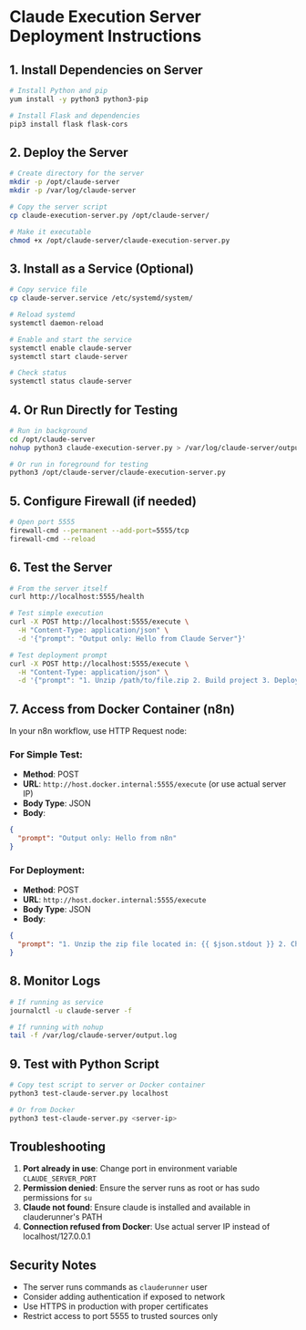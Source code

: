 # Claude Execution Server Deployment Instructions

## 1. Install Dependencies on Server

```bash
# Install Python and pip
yum install -y python3 python3-pip

# Install Flask and dependencies
pip3 install flask flask-cors
```

## 2. Deploy the Server

```bash
# Create directory for the server
mkdir -p /opt/claude-server
mkdir -p /var/log/claude-server

# Copy the server script
cp claude-execution-server.py /opt/claude-server/

# Make it executable
chmod +x /opt/claude-server/claude-execution-server.py
```

## 3. Install as a Service (Optional)

```bash
# Copy service file
cp claude-server.service /etc/systemd/system/

# Reload systemd
systemctl daemon-reload

# Enable and start the service
systemctl enable claude-server
systemctl start claude-server

# Check status
systemctl status claude-server
```

## 4. Or Run Directly for Testing

```bash
# Run in background
cd /opt/claude-server
nohup python3 claude-execution-server.py > /var/log/claude-server/output.log 2>&1 &

# Or run in foreground for testing
python3 /opt/claude-server/claude-execution-server.py
```

## 5. Configure Firewall (if needed)

```bash
# Open port 5555
firewall-cmd --permanent --add-port=5555/tcp
firewall-cmd --reload
```

## 6. Test the Server

```bash
# From the server itself
curl http://localhost:5555/health

# Test simple execution
curl -X POST http://localhost:5555/execute \
  -H "Content-Type: application/json" \
  -d '{"prompt": "Output only: Hello from Claude Server"}'

# Test deployment prompt
curl -X POST http://localhost:5555/execute \
  -H "Content-Type: application/json" \
  -d '{"prompt": "1. Unzip /path/to/file.zip 2. Build project 3. Deploy to /var/www/skykey/test-demo 4. Output URL: https://test-demo.skykey.at"}'
```

## 7. Access from Docker Container (n8n)

In your n8n workflow, use HTTP Request node:

### For Simple Test:
- **Method**: POST
- **URL**: `http://host.docker.internal:5555/execute` (or use actual server IP)
- **Body Type**: JSON
- **Body**:
```json
{
  "prompt": "Output only: Hello from n8n"
}
```

### For Deployment:
- **Method**: POST
- **URL**: `http://host.docker.internal:5555/execute`
- **Body Type**: JSON
- **Body**:
```json
{
  "prompt": "1. Unzip the zip file located in: {{ $json.stdout }} 2. Change into the extracted project folder. 3. Build the project. 4. Deploy the build output to a new subfolder under: /var/www/skykey/ (subfolder name = short company name + demo). 5. Print ONLY the complete deployment URL in the format https://<subfolder>.skykey.at"
}
```

## 8. Monitor Logs

```bash
# If running as service
journalctl -u claude-server -f

# If running with nohup
tail -f /var/log/claude-server/output.log
```

## 9. Test with Python Script

```bash
# Copy test script to server or Docker container
python3 test-claude-server.py localhost

# Or from Docker
python3 test-claude-server.py <server-ip>
```

## Troubleshooting

1. **Port already in use**: Change port in environment variable `CLAUDE_SERVER_PORT`
2. **Permission denied**: Ensure the server runs as root or has sudo permissions for `su`
3. **Claude not found**: Ensure claude is installed and available in clauderunner's PATH
4. **Connection refused from Docker**: Use actual server IP instead of localhost/127.0.0.1

## Security Notes

- The server runs commands as `clauderunner` user
- Consider adding authentication if exposed to network
- Use HTTPS in production with proper certificates
- Restrict access to port 5555 to trusted sources only
